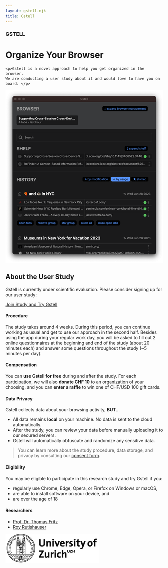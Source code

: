 ```yaml
---
layout: gstell.njk
title: Gstell
---
```


<div class="header-ad">
  <div>
    <h3>GSTELL</h3>
    <h1>Organize Your Browser</h1>

    <p>Gstell is a novel approach to help you get organized in the browser.
    We are conducting a user study about it and would love to have you on board. </p>
  </div>
  <img  src="/public/img/screenshot.png"/>

</div>

## About the User Study
Gstell is currently under scientific evaluation. Please consider signing up for our user study:

<a href="https://uzhwwf.qualtrics.com/jfe/form/SV_22V5buBvQLEgBxk" class="button">Join Study and Try Gstell</a>

#### Procedure
The study takes around 4 weeks. During this period, you can continue working as usual and get to use our approach in the second half. Besides using the app during your regular work day, you will be asked to fill out 2 online questionnaires at the beginning and end of the study (about 20 minutes each) and answer some questions throughout the study (~5 minutes per day).

#### Compensation
You can **use Gstell for free** during and after the study. For each participation, we will also **donate CHF 10** to an organization of your choosing, and you can **enter a raffle** to win one of CHF/USD 100 gift cards.

#### Data Privacy
Gstell collects data about your browsing activity, **BUT**...
- All data remains **local** on your machine. No data is sent to the cloud automatically. 
- After the study, you can review your data before manually uploading it to our secured servers.
- Gstell will automatically obfuscate and randomize any sensitive data.  

> You can learn more about the study procedure, data storage, and privacy by consulting our [consent form](/public/assets/gstell-consent-form.pdf).

#### Eligibility
You may be eligible to participate in this research study and try Gstell if you:
- regularly use Chrome, Edge, Opera, or Firefox on Windows or macOS,
- are able to install software on your device, and
- are over the age of 18

#### Researchers
- [Prof. Dr. Thomas Fritz](https://hasel.dev/team/thomas-fritz)<br>
- [Roy Rutishauser](https://hasel.dev/team/roy-rutishauser)

![University of Zurich Logo](/public/img/uzh-logo.jpg)
